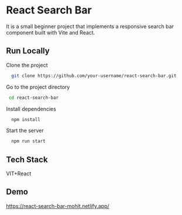 
# React Search Bar

It is a small beginner project that implements a responsive search bar component built with Vite and React.


## Run Locally

Clone the project

```bash
  git clone https://github.com/your-username/react-search-bar.git
```

Go to the project directory

```bash
 cd react-search-bar
```

Install dependencies

```bash
  npm install
```

Start the server

```bash
  npm run start
```


## Tech Stack

VIT+React


## Demo
https://react-search-bar-mohit.netlify.app/

